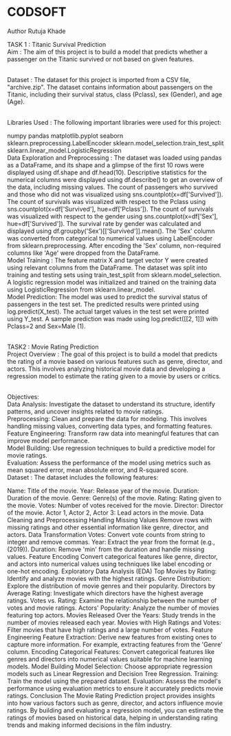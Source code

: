 # CODSOFT
Author Rutuja Khade

TASK 1 :  Titanic Survival Prediction
<br>Aim : 
The aim of this project is to build a model that predicts whether a passenger on the Titanic survived or not based on given features.

<br>Dataset :
The dataset for this project is imported from a CSV file, "archive.zip". The dataset contains information about passengers on the Titanic, including their survival status, class (Pclass), sex (Gender), and age (Age).

<br>Libraries Used :
The following important libraries were used for this project:

numpy
pandas
matplotlib.pyplot
seaborn
sklearn.preprocessing.LabelEncoder
sklearn.model_selection.train_test_split
sklearn.linear_model.LogisticRegression
<br>Data Exploration and Preprocessing :
The dataset was loaded using pandas as a DataFrame, and its shape and a glimpse of the first 10 rows were displayed using df.shape and df.head(10).
Descriptive statistics for the numerical columns were displayed using df.describe() to get an overview of the data, including missing values.
The count of passengers who survived and those who did not was visualized using sns.countplot(x=df['Survived']).
The count of survivals was visualized with respect to the Pclass using sns.countplot(x=df['Survived'], hue=df['Pclass']).
The count of survivals was visualized with respect to the gender using sns.countplot(x=df['Sex'], hue=df['Survived']).
The survival rate by gender was calculated and displayed using df.groupby('Sex')[['Survived']].mean().
The 'Sex' column was converted from categorical to numerical values using LabelEncoder from sklearn.preprocessing.
After encoding the 'Sex' column, non-required columns like 'Age' were dropped from the DataFrame.
<br>Model Training :
The feature matrix X and target vector Y were created using relevant columns from the DataFrame.
The dataset was split into training and testing sets using train_test_split from sklearn.model_selection.
A logistic regression model was initialized and trained on the training data using LogisticRegression from sklearn.linear_model.
<br>Model Prediction:
The model was used to predict the survival status of passengers in the test set.
The predicted results were printed using log.predict(X_test).
The actual target values in the test set were printed using Y_test.
A sample prediction was made using log.predict([[2, 1]]) with Pclass=2 and Sex=Male (1).

<br>TASK2 : Movie Rating Prediction
<br>Project Overview :
The goal of this project is to build a model that predicts the rating of a movie based on various features such as genre, director, and actors. This involves analyzing historical movie data and developing a regression model to estimate the rating given to a movie by users or critics.

<br>Objectives:
<br>Data Analysis: Investigate the dataset to understand its structure, identify patterns, and uncover insights related to movie ratings.
<br>Preprocessing: Clean and prepare the data for modeling. This involves handling missing values, converting data types, and formatting features.
<br>Feature Engineering: Transform raw data into meaningful features that can improve model performance.
<br>Model Building: Use regression techniques to build a predictive model for movie ratings.
<br>Evaluation: Assess the performance of the model using metrics such as mean squared error, mean absolute error, and R-squared score.
<br>Dataset :
The dataset includes the following features:

Name: Title of the movie.
Year: Release year of the movie.
Duration: Duration of the movie.
Genre: Genre(s) of the movie.
Rating: Rating given to the movie.
Votes: Number of votes received for the movie.
Director: Director of the movie.
Actor 1, Actor 2, Actor 3: Lead actors in the movie.
Data Cleaning and Preprocessing
Handling Missing Values
Remove rows with missing ratings and other essential information like genre, director, and actors.
Data Transformation
Votes: Convert vote counts from string to integer and remove commas.
Year: Extract the year from the format (e.g., (2019)).
Duration: Remove 'min' from the duration and handle missing values.
Feature Encoding
Convert categorical features like genre, director, and actors into numerical values using techniques like label encoding or one-hot encoding.
Exploratory Data Analysis (EDA)
Top Movies by Rating: Identify and analyze movies with the highest ratings.
Genre Distribution: Explore the distribution of movie genres and their popularity.
Directors by Average Rating: Investigate which directors have the highest average ratings.
Votes vs. Rating: Examine the relationship between the number of votes and movie ratings.
Actors' Popularity: Analyze the number of movies featuring top actors.
Movies Released Over the Years: Study trends in the number of movies released each year.
Movies with High Ratings and Votes: Filter movies that have high ratings and a large number of votes.
Feature Engineering
Feature Extraction: Derive new features from existing ones to capture more information. For example, extracting features from the 'Genre' column.
Encoding Categorical Features: Convert categorical features like genres and directors into numerical values suitable for machine learning models.
Model Building
Model Selection: Choose appropriate regression models such as Linear Regression and Decision Tree Regression.
Training: Train the model using the prepared dataset.
Evaluation: Assess the model's performance using evaluation metrics to ensure it accurately predicts movie ratings.
Conclusion
The Movie Rating Prediction project provides insights into how various factors such as genre, director, and actors influence movie ratings. By building and evaluating a regression model, you can estimate the ratings of movies based on historical data, helping in understanding rating trends and making informed decisions in the film industry.
